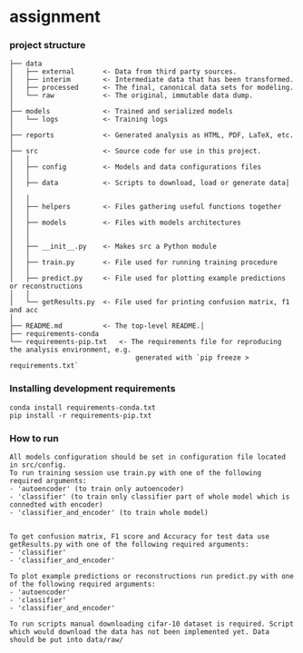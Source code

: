 # assignment

### project structure
```
├── data
│   ├── external       <- Data from third party sources.
│   ├── interim        <- Intermediate data that has been transformed.
│   ├── processed      <- The final, canonical data sets for modeling.
│   └── raw            <- The original, immutable data dump.
│
├── models             <- Trained and serialized models
│   └── logs           <- Training logs
│
├── reports            <- Generated analysis as HTML, PDF, LaTeX, etc.
│
├── src                <- Source code for use in this project.
│   │
│   ├── config         <- Models and data configurations files
│   │   
│   ├── data           <- Scripts to download, load or generate data│   │
│   │
│   ├── helpers        <- Files gathering useful functions together
│   │
│   ├── models         <- Files with models architectures
│   │
│   │ 
│   ├── __init__.py    <- Makes src a Python module
│   │
│   ├── train.py       <- File used for running training procedure
│   │
│   ├── predict.py     <- File used for plotting example predictions or reconstructions
│   │
│   └── getResults.py  <- File used for printing confusion matrix, f1 and acc
│
├── README.md          <- The top-level README.│
├── requirements-conda 
└── requirements-pip.txt   <- The requirements file for reproducing the analysis environment, e.g.
                               generated with `pip freeze > requirements.txt`
```

### Installing development requirements
   
    conda install requirements-conda.txt
    pip install -r requirements-pip.txt

### How to run

    All models configuration should be set in configuration file located in src/config.
    To run training session use train.py with one of the following required arguments:
    - 'autoencoder' (to train only autoencoder)
    - 'classifier' (to train only classifier part of whole model which is connedted with encoder)
    - 'classifier_and_encoder' (to train whole model)


    To get confusion matrix, F1 score and Accuracy for test data use getResults.py with one of the following required arguments:
    - 'classifier' 
    - 'classifier_and_encoder' 

    To plot example predictions or reconstructions run predict.py with one of the following required arguments:
    - 'autoencoder'
    - 'classifier'
    - 'classifier_and_encoder'

    To run scripts manual downloading cifar-10 dataset is required. Script which would download the data has not been implemented yet. Data should be put into data/raw/